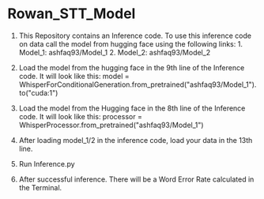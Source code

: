 # Rowan_STT_Model

1. This Repository contains an Inference code. To use this inference code on data call the model from hugging face using the following links:
             1. Model_1: ashfaq93/Model_1
             2. Model_2: ashfaq93/Model_2
                
2. Load the model from the hugging face in the 9th line of the Inference code. It will look like this:
    model = WhisperForConditionalGeneration.from_pretrained("ashfaq93/Model_1").to("cuda:1")
    
3. Load the model from the Hugging face in the 8th line of the Inference code. It will look like this: 
    processor = WhisperProcessor.from_pretrained("ashfaq93/Model_1")
    
4. After loading model_1/2 in the inference code, load your data in the 13th line.
5. Run Inference.py
6. After successful inference. There will be a Word Error Rate calculated in the Terminal.

